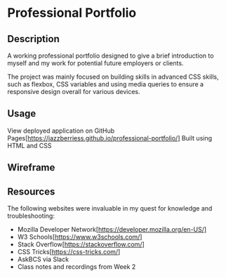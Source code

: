 # Professional Portfolio
## Description
A working professional portfolio designed to give a brief introduction to myself and my work for potential future employers or clients.

The project was mainly focused on building skills in advanced CSS skills, such as flexbox, CSS variables and using media queries to ensure a responsive design overall for various devices.

## Usage
View deployed application on GitHub Pages[https://jazzberriess.github.io/professional-portfolio/]
Built using HTML and CSS

## Wireframe


## Resources
The following websites were invaluable in my quest for knowledge and troubleshooting:

* Mozilla Developer Network[https://developer.mozilla.org/en-US/]
* W3 Schools[https://www.w3schools.com/]
* Stack Overflow[https://stackoverflow.com/]
* CSS Tricks[https://css-tricks.com/]
* AskBCS via Slack
* Class notes and recordings from Week 2